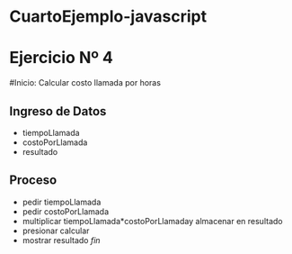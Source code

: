 # CuartoEjemplo-javascript
# Ejercicio Nº 4
#Inicio: Calcular costo llamada por horas
## Ingreso de Datos
- tiempoLlamada
- costoPorLlamada
- resultado

## Proceso
- pedir tiempoLlamada
- pedir costoPorLlamada
- multiplicar tiempoLlamada*costoPorLlamaday almacenar en resultado
- presionar calcular
- mostrar resultado
*fin*